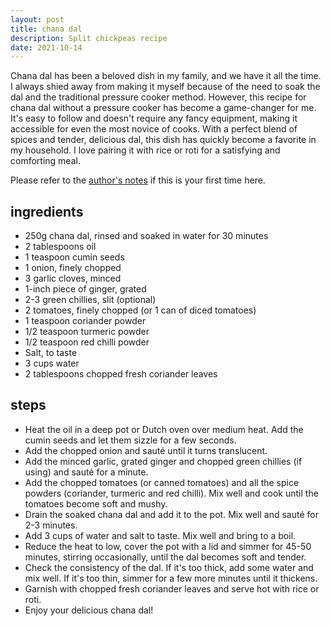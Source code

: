 ```yaml
---
layout: post
title: chana dal
description: Split chickpeas recipe
date: 2021-10-14
---
```


Chana dal has been a beloved dish in my family, and we have it all the time. I always shied away from making it myself because of the need to soak the dal and the traditional pressure cooker method. However, this recipe for chana dal without a pressure cooker has become a game-changer for me. It's easy to follow and doesn't require any fancy equipment, making it accessible for even the most novice of cooks. With a perfect blend of spices and tender, delicious dal, this dish has quickly become a favorite in my household. I love pairing it with rice or roti for a satisfying and comforting meal.

Please refer to the [author's notes](https://nchahare.github.io/blog/2022/cooking/) if this is your first time here.

## ingredients
- 250g chana dal, rinsed and soaked in water for 30 minutes
- 2 tablespoons oil
- 1 teaspoon cumin seeds
- 1 onion, finely chopped
- 3 garlic cloves, minced
- 1-inch piece of ginger, grated
- 2-3 green chillies, slit (optional)
- 2 tomatoes, finely chopped (or 1 can of diced tomatoes)
- 1 teaspoon coriander powder
- 1/2 teaspoon turmeric powder
- 1/2 teaspoon red chilli powder
- Salt, to taste
- 3 cups water
- 2 tablespoons chopped fresh coriander leaves

## steps
- Heat the oil in a deep pot or Dutch oven over medium heat. Add the cumin seeds and let them sizzle for a few seconds.
- Add the chopped onion and sauté until it turns translucent.
- Add the minced garlic, grated ginger and chopped green chillies (if using) and sauté for a minute.
- Add the chopped tomatoes (or canned tomatoes) and all the spice powders (coriander, turmeric and red chilli). Mix well and cook until the tomatoes become soft and mushy.
- Drain the soaked chana dal and add it to the pot. Mix well and sauté for 2-3 minutes.
- Add 3 cups of water and salt to taste. Mix well and bring to a boil.
- Reduce the heat to low, cover the pot with a lid and simmer for 45-50 minutes, stirring occasionally, until the dal becomes soft and tender.
- Check the consistency of the dal. If it's too thick, add some water and mix well. If it's too thin, simmer for a few more minutes until it thickens.
- Garnish with chopped fresh coriander leaves and serve hot with rice or roti.
- Enjoy your delicious chana dal!